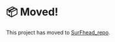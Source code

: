 # 📦 Moved!

This project has moved to [SurFhead_repo](https://github.com/summertight/SurFhead_repo.git).